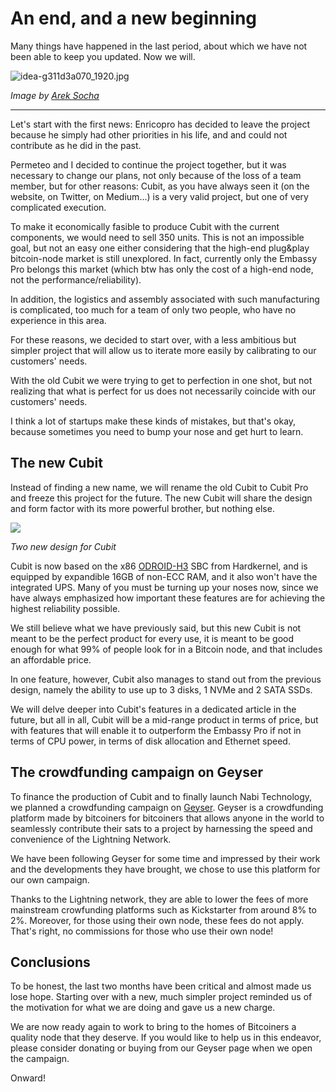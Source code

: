 # An end, and a new beginning

Many things have happened in the last period, about which we have not been able to keep you updated. Now we will.

![idea-g311d3a070_1920.jpg](/home/filippo/Downloads/idea-g311d3a070_1920.jpg)

*Image by <a href="https://pixabay.com/users/qimono-1962238/?utm_source=link-attribution&amp;utm_medium=referral&amp;utm_campaign=image&amp;utm_content=1876659">Arek Socha*</a>

---

Let's start with the first news: Enricopro has decided to leave the project because he simply had other priorities in his life, and and could not contribute as he did in the past.

Permeteo and I decided to continue the project together, but it was necessary to change our plans, not only because of the loss of a team member, but for other reasons: Cubit, as you have always seen it (on the website, on Twitter, on Medium...) is a very valid project, but one of very complicated execution.

To make it economically fasible to produce Cubit with the current components, we would need to sell 350 units. This is not an impossible goal, but not an easy one either considering that the high-end plug&play bitcoin-node market is still unexplored. In fact, currently only the Embassy Pro belongs this market (which btw has only the cost of a high-end node, not the performance/reliability).

In addition, the logistics and assembly associated with such manufacturing is complicated, too much for a team of only two people, who have no experience in this area.

For these reasons, we decided to start over, with a less ambitious but simpler project that will allow us to iterate more easily by calibrating to our customers' needs.

With the old Cubit we were trying to get to perfection in one shot, but not realizing that what is perfect for us does not necessarily coincide with our customers' needs.

I think a lot of startups make these kinds of mistakes, but that's okay, because sometimes you need to bump your nose and get hurt to learn.

## The new Cubit

Instead of finding a new name, we will rename the old Cubit to Cubit Pro and freeze this project for the future. The new Cubit will share the design and form factor with its more powerful brother, but nothing else.

![](/home/filippo/.var/app/com.github.marktext.marktext/config/marktext/images/2023-04-15-14-45-39-comparison%207.jpg)

*Two new design for Cubit*

Cubit is now based on the x86 [ODROID-H3](https://www.hardkernel.com/shop/odroid-h3/) SBC from Hardkernel, and is equipped by expandible 16GB of non-ECC RAM, and it also won't have the integrated UPS. Many of you must be turning up your noses now, since we have always emphasized how important these features are for achieving the highest reliability possible.

We still believe what we have previously said, but this new Cubit is not meant to be the perfect product for every use, it is meant to be good enough for what 99% of people look for in a Bitcoin node, and that includes an affordable price.

In one feature, however, Cubit also manages to stand out from the previous design, namely the ability to use up to 3 disks, 1 NVMe and 2 SATA SSDs.

We will delve deeper into Cubit's features in a dedicated article in the future, but all in all, Cubit will be a mid-range product in terms of price, but with features that will enable it to outperform the Embassy Pro if not in terms of CPU power, in terms of disk allocation and Ethernet speed.

## The crowdfunding campaign on Geyser

To finance the production of Cubit and to finally launch Nabi Technology, we planned a crowdfunding campaign on [Geyser](https://geyser.fund/). Geyser is a crowdfunding platform made by bitcoiners for bitcoiners that allows anyone in the world to seamlessly contribute their sats to a project by harnessing the speed and convenience of the Lightning Network.

We have been following Geyser for some time and impressed by their work and the developments they have brought, we chose to use this platform for our own campaign.

Thanks to the Lightning network, they are able to lower the fees of more mainstream crowfunding platforms such as Kickstarter from around 8% to 2%. Moreover, for those using their own node, these fees do not apply. That's right, no commissions for those who use their own node!

## Conclusions

To be honest, the last two months have been critical and almost made us lose hope. Starting over with a new, much simpler project reminded us of the motivation for what we are doing and gave us a new charge.

We are now ready again to work to bring to the homes of Bitcoiners a quality node that they deserve. If you would like to help us in this endeavor, please consider donating or buying from our Geyser page when we open the campaign. 

Onward!
